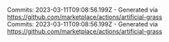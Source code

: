 Commits: 2023-03-11T09:08:56.199Z - Generated via https://github.com/marketplace/actions/artificial-grass
<br>
Commits: 2023-03-11T09:08:56.199Z - Generated via https://github.com/marketplace/actions/artificial-grass
<br>
